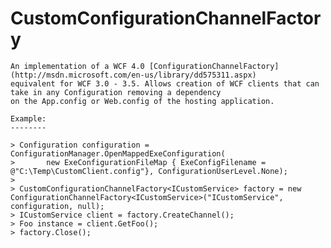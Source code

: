 CustomConfigurationChannelFactory
=================================

	An implementation of a WCF 4.0 [ConfigurationChannelFactory](http://msdn.microsoft.com/en-us/library/dd575311.aspx) 
	equivalent for WCF 3.0 - 3.5. Allows creation of WCF clients that can take in any Configuration removing a dependency 
	on the App.config or Web.config of the hosting application.

	Example:
	--------

	> Configuration configuration = ConfigurationManager.OpenMappedExeConfiguration(
	>		new ExeConfigurationFileMap { ExeConfigFilename = @"C:\Temp\CustomClient.config"}, ConfigurationUserLevel.None);
	>
	> CustomConfigurationChannelFactory<ICustomService> factory = new ConfigurationChannelFactory<ICustomService>("ICustomService", configuration, null);
	> ICustomService client = factory.CreateChannel();
	> Foo instance = client.GetFoo();
	> factory.Close();
